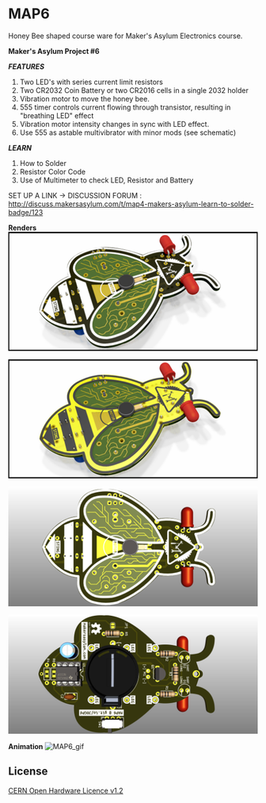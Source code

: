 # MAP6
Honey Bee shaped course ware for Maker's Asylum Electronics course.

**Maker's Asylum Project #6**


***FEATURES***

1. Two LED's with series current limit resistors
2. Two CR2032 Coin Battery or two CR2016 cells in a single 2032 holder
3. Vibration motor to move the honey bee.
4. 555 timer controls current flowing through transistor, resulting in "breathing LED" effect
5. Vibration motor intensity changes in sync with LED effect.
6. Use 555 as astable multivibrator with minor mods (see schematic)

***LEARN***

1. How to Solder
2. Resistor Color Code
3. Use of Multimeter to check LED, Resistor and Battery

SET UP A LINK -> DISCUSSION FORUM : http://discuss.makersasylum.com/t/map4-makers-asylum-learn-to-solder-badge/123

**Renders**
![MAP6](https://github.com/MakersAsylumIndia/MAP6/blob/main/kicad/images/MAP6_05.png)

![MAP6](https://github.com/MakersAsylumIndia/MAP6/blob/main/kicad/images/MAP6_06.png)

![MAP6](https://github.com/MakersAsylumIndia/MAP6/blob/main/kicad/images/MAP6_03.png)

![MAP6](https://github.com/MakersAsylumIndia/MAP6/blob/main/kicad/images/MAP6_04.png)

**Animation**
![MAP6_gif](https://github.com/MakersAsylumIndia/MAP6/blob/main/renders/animations/MAP6_07.gif)


License
-------
[CERN Open Hardware Licence v1.2 ]

[CERN Open Hardware Licence v1.2 ]:http://www.ohwr.org/attachments/2388/cern_ohl_v_1_2.txt
